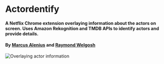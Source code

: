 # Actordentify
#### A Netflix Chrome extension overlaying information about the actors on screen. Uses Amazon Rekognition and TMDB APIs to identify actors and provide details.

#### By [Marcus Alenius](https://www.linkedin.com/in/marcusalenius/) and [Raymond Welgosh](https://www.linkedin.com/in/raymond-welgosh-47b44117b/)

![Overlaying actor information](https://alenius.io/url-thumbnails/actordentify-thumbnail.png)